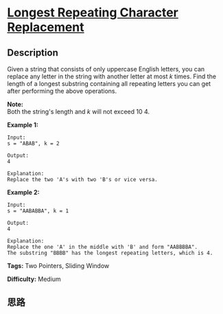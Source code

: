 # [Longest Repeating Character Replacement][title]

## Description

Given a string that consists of only uppercase English letters, you can
replace any letter in the string with another letter at most _k_ times. Find
the length of a longest substring containing all repeating letters you can get
after performing the above operations.

**Note:**  
Both the string's length and _k_ will not exceed 10 4.

**Example 1:**
            Input:    s = "ABAB", k = 2        Output:    4        Explanation:    Replace the two 'A's with two 'B's or vice versa.    

**Example 2:**
            Input:    s = "AABABBA", k = 1        Output:    4        Explanation:    Replace the one 'A' in the middle with 'B' and form "AABBBBA".    The substring "BBBB" has the longest repeating letters, which is 4.    


**Tags:** Two Pointers, Sliding Window

**Difficulty:** Medium

## 思路

[title]: https://leetcode.com/problems/longest-repeating-character-replacement
